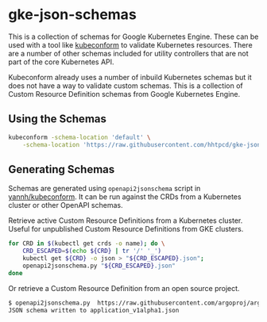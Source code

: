 # gke-json-schemas

This is a collection of schemas for Google Kubernetes Engine. These can be
used with a tool like [kubeconform][kubeconform] to validate Kubernetes
resources. There are a number of other schemas included for utility controllers
that are not part of the core Kubernetes API.

Kubeconform already uses a number of inbuild Kubernetes schemas but it does
not have a way to validate custom schemas. This is a collection of Custom
Resource Definition schemas from Google Kubernetes Engine.

## Using the Schemas

```sh
kubeconform -schema-location 'default' \
    -schema-location 'https://raw.githubusercontent.com/hhtpcd/gke-json-schemas/master/{{ .ResourceKind }}_{{ .ResourceAPIVersion }}.json'
```

## Generating Schemas

Schemas are generated using `openapi2jsonschema` script in
[yannh/kubeconform][openapi2jsonschema]. It can be run against the CRDs from
a Kubernetes cluster or other OpenAPI schemas.

Retrieve active Custom Resource Definitions from a Kubernetes cluster. Useful
for unpublished Custom Resource Definitions from GKE clusters.

```sh
for CRD in $(kubectl get crds -o name); do \
    CRD_ESCAPED=$(echo ${CRD} | tr '/' '_')
    kubectl get ${CRD} -o json > "${CRD_ESCAPED}.json";
    openapi2jsonschema.py "${CRD_ESCAPED}.json"
done
```

Or retrieve a Custom Resource Definition from an open source project.

```sh
$ openapi2jsonschema.py  https://raw.githubusercontent.com/argoproj/argo-cd/master/manifests/crds/application-crd.yaml
JSON schema written to application_v1alpha1.json
```


[kubeconform]: https://github.com/yannh/kubeconform
[openapi2jsonschema]: https://github.com/yannh/kubeconform/tree/7bf1e01decc7e16c3a2d2388515e374d9629fd79/scripts